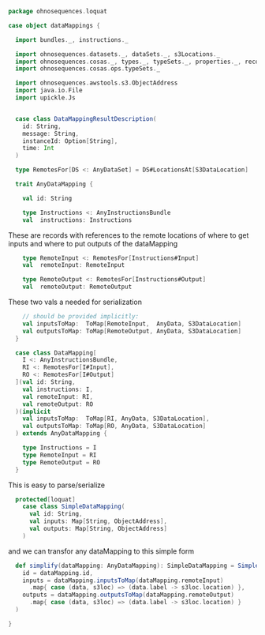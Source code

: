
```scala
package ohnosequences.loquat

case object dataMappings {

  import bundles._, instructions._

  import ohnosequences.datasets._, dataSets._, s3Locations._
  import ohnosequences.cosas._, types._, typeSets._, properties._, records._
  import ohnosequences.cosas.ops.typeSets._

  import ohnosequences.awstools.s3.ObjectAddress
  import java.io.File
  import upickle.Js


  case class DataMappingResultDescription(
    id: String,
    message: String,
    instanceId: Option[String],
    time: Int
  )

  type RemotesFor[DS <: AnyDataSet] = DS#LocationsAt[S3DataLocation]

  trait AnyDataMapping {

    val id: String

    type Instructions <: AnyInstructionsBundle
    val  instructions: Instructions
```

These are records with references to the remote locations of
where to get inputs and where to put outputs of the dataMapping

```scala
    type RemoteInput <: RemotesFor[Instructions#Input]
    val  remoteInput: RemoteInput

    type RemoteOutput <: RemotesFor[Instructions#Output]
    val  remoteOutput: RemoteOutput
```

These two vals a needed for serialization

```scala
    // should be provided implicitly:
    val inputsToMap:  ToMap[RemoteInput,  AnyData, S3DataLocation]
    val outputsToMap: ToMap[RemoteOutput, AnyData, S3DataLocation]
  }

  case class DataMapping[
    I <: AnyInstructionsBundle,
    RI <: RemotesFor[I#Input],
    RO <: RemotesFor[I#Output]
  ](val id: String,
    val instructions: I,
    val remoteInput: RI,
    val remoteOutput: RO
  )(implicit
    val inputsToMap:  ToMap[RI, AnyData, S3DataLocation],
    val outputsToMap: ToMap[RO, AnyData, S3DataLocation]
  ) extends AnyDataMapping {

    type Instructions = I
    type RemoteInput = RI
    type RemoteOutput = RO
  }
```

This is easy to parse/serialize

```scala
  protected[loquat]
    case class SimpleDataMapping(
      val id: String,
      val inputs: Map[String, ObjectAddress],
      val outputs: Map[String, ObjectAddress]
    )
```

and we can transfor any dataMapping to this simple form

```scala
  def simplify(dataMapping: AnyDataMapping): SimpleDataMapping = SimpleDataMapping(
    id = dataMapping.id,
    inputs = dataMapping.inputsToMap(dataMapping.remoteInput)
      .map{ case (data, s3loc) => (data.label -> s3loc.location) },
    outputs = dataMapping.outputsToMap(dataMapping.remoteOutput)
      .map{ case (data, s3loc) => (data.label -> s3loc.location) }
  )

}

```




[main/scala/ohnosequences/nisperito/bundles/InstructionsBundle.scala]: bundles/InstructionsBundle.scala.md
[main/scala/ohnosequences/nisperito/bundles/LogUploaderBundle.scala]: bundles/LogUploaderBundle.scala.md
[main/scala/ohnosequences/nisperito/bundles/ManagerBundle.scala]: bundles/ManagerBundle.scala.md
[main/scala/ohnosequences/nisperito/bundles/TerminationDaemonBundle.scala]: bundles/TerminationDaemonBundle.scala.md
[main/scala/ohnosequences/nisperito/bundles/WorkerBundle.scala]: bundles/WorkerBundle.scala.md
[main/scala/ohnosequences/nisperito/Config.scala]: Config.scala.md
[main/scala/ohnosequences/nisperito/dataMappings.scala]: dataMappings.scala.md
[main/scala/ohnosequences/nisperito/Nisperito.scala]: Nisperito.scala.md
[main/scala/ohnosequences/nisperito/Utils.scala]: Utils.scala.md
[test/scala/ohnosequences/nisperito/dataMappings.scala]: ../../../../test/scala/ohnosequences/nisperito/dataMappings.scala.md
[test/scala/ohnosequences/nisperito/instructions.scala]: ../../../../test/scala/ohnosequences/nisperito/instructions.scala.md